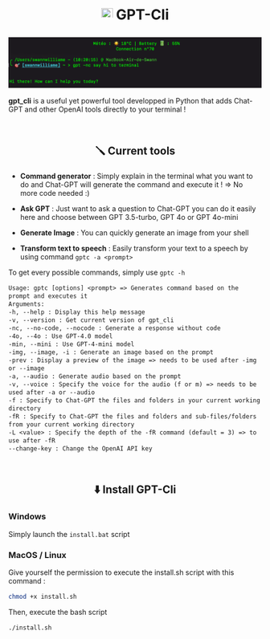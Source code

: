 # <p align="center"> <img src="https://static.vecteezy.com/system/resources/previews/022/841/114/original/chatgpt-logo-transparent-background-free-png.png" width=23 height=23 /> GPT-Cli</p>

![Demo image](image.png)

**gpt_cli** is a useful yet powerful tool developped in Python that adds Chat-GPT and other OpenAI tools directly to your terminal !

</br>
 
## <p align="center">🪛 Current tools</p>
* **Command generator** : Simply explain in the terminal what you want to do and Chat-GPT will generate the command and execute it ! => No more code needed :)

* **Ask GPT** : Just want to ask a question to Chat-GPT you can do it easily here and choose between GPT 3.5-turbo, GPT 4o or GPT 4o-mini

* **Generate Image** : You can quickly generate an image from your shell 

* **Transform text to speech** : Easily transform your text to a speech by using command ```gptc -a <prompt>```

To get every possible commands, simply use ```gptc -h```

```
Usage: gptc [options] <prompt> => Generates command based on the prompt and executes it
Arguments:
-h, --help : Display this help message
-v, --version : Get current version of gpt_cli
-nc, --no-code, --nocode : Generate a response without code
-4o, --4o : Use GPT-4.0 model
-min, --mini : Use GPT-4-mini model
-img, --image, -i : Generate an image based on the prompt
-prev : Display a preview of the image => needs to be used after -img or --image
-a, --audio : Generate audio based on the prompt
-v, --voice : Specify the voice for the audio (f or m) => needs to be used after -a or --audio
-f : Specify to Chat-GPT the files and folders in your current working directory
-fR : Specify to Chat-GPT the files and folders and sub-files/folders from your current working directory
-L <value> : Specify the depth of the -fR command (default = 3) => to use after -fR
--change-key : Change the OpenAI API key
```


</br>

## <p align="center">⬇️ Install GPT-Cli</p>

### Windows
Simply launch the `install.bat` script

### MacOS / Linux
Give yourself the permission to execute the install.sh script with this command :
```bash
chmod +x install.sh
```
Then, execute the bash script
```bash
./install.sh
```
